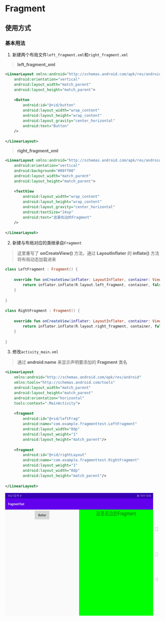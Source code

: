 # Fragment
## 使用方式
### 基本用法
1. 新建两个布局文件```left_fragment.xml```和```right_fragment.xml```  
> **left_fragment_xml**  
```xml
<LinearLayout xmlns:android="http://schemas.android.com/apk/res/android"
    android:orientation="vertical"
    android:layout_width="match_parent"
    android:layout_height="match_parent">

    <Button
        android:id="@+id/button"
        android:layout_width="wrap_content"
        android:layout_height="wrap_content"
        android:layout_gravity="center_horizontal"
        android:text="Button"
    />

</LinearLayout>
```

> **right_fragment_xml**  
```xml
<LinearLayout xmlns:android="http://schemas.android.com/apk/res/android"
    android:orientation="vertical"
    android:background="#00ff00"
    android:layout_width="match_parent"
    android:layout_height="match_parent">

    <TextView
        android:layout_width="wrap_content"
        android:layout_height="wrap_content"
        android:layout_gravity="center_horizontal"
        android:textSize="24sp"
        android:text="这是右边的Fragment"
    />

</LinearLayout>
```

2. 新建与布局对应的类继承自```Fragment```  
> 这里重写了 **onCreateView()** 方法，通过 **LayoutInflater** 的 **inflate()** 方法将布局动态加载进来  
```kotlin
class LeftFragment : Fragment() {

    override fun onCreateView(inflater: LayoutInflater, container: ViewGroup?, savedInstanceState: Bundle?): View? {
        return inflater.inflate(R.layout.left_fragment, container, false)
    }

}

class RightFragment : Fragment() {

    override fun onCreateView(inflater: LayoutInflater, container: ViewGroup?, savedInstanceState: Bundle?): View? {
        return inflater.inflate(R.layout.right_fragment, container, false)
    }

}
```

3. 修改```activity_main.xml```  
> 通过 **android:name** 来显示声明要添加的 **Fragment** 类名  
```xml
<LinearLayout
    xmlns:android="http://schemas.android.com/apk/res/android"
    xmlns:tools="http://schemas.android.com/tools"
    android:layout_width="match_parent"
    android:layout_height="match_parent"
    android:orientation="horizontal"
    tools:context=".MainActivity">

    <fragment
        android:id="@+id/leftFrag"
        android:name="com.example.fragmenttest.LeftFragment"
        android:layout_width="0dp"
        android:layout_weight="1"
        android:layout_height="match_parent"/>

    <fragment
        android:id="@+id/rightLayout"
        android:name="com.example.fragmenttest.RightFragment"
        android:layout_weight="1"
        android:layout_width="0dp"
        android:layout_height="match_parent"/>

</LinearLayout>
```

<img src="https://github.com/gneL1/AndroidStudy/blob/master/photos/Fragment/fragment_01.jpg" width="680" height="400" align=center/>
